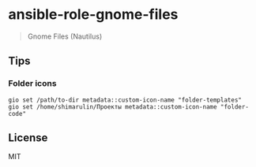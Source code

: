 ansible-role-gnome-files
=========

> Gnome Files (Nautilus)

## Tips

### Folder icons

```shell
gio set /path/to-dir metadata::custom-icon-name "folder-templates"
gio set /home/shimarulin/Проекты metadata::custom-icon-name "folder-code"
```

License
-------

MIT
